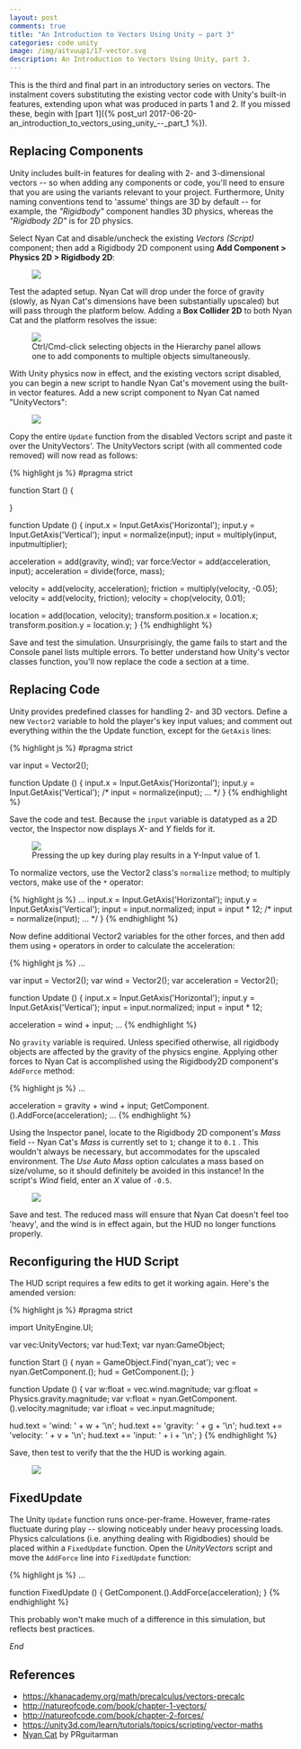 ```yaml
---
layout: post
comments: true
title: "An Introduction to Vectors Using Unity – part 3"
categories: code unity
image: /img/aitvuup1/17-vector.svg
description: An Introduction to Vectors Using Unity, part 3.
---
```


<!-- unityscript error highlight conceal -->
<style> .err {background-color: transparent !important} </style>

This is the third and final part in an introductory series on vectors. The instalment covers substituting the existing vector code with Unity's built-in features, extending upon what was produced in parts 1 and 2. If you missed these, begin with [part 1]({% post_url 2017-06-20-an_introduction_to_vectors_using_unity_--_part_1 %}).

## Replacing Components

Unity includes built-in features for dealing with 2- and 3-dimensional vectors -- so when adding any components or code, you'll need to ensure that you are using the variants relevant to your project. Furthermore, Unity naming conventions tend to 'assume' things are 3D by default -- for example, the *"Rigidbody"* component handles 3D physics, whereas the *"Rigidbody 2D"* is for 2D physics.

Select Nyan Cat and disable/uncheck the existing *Vectors (Script)* component; then add a Rigidbody 2D component using **Add Component > Physics 2D > Rigidbody 2D**:

<figure>
  <img src="{{ site.url }}/img/aitvuup3/00-disable-vectors-and-add-rigidbody.png" class="fullwidth" />
</figure>

Test the adapted setup. Nyan Cat will drop under the force of gravity (slowly, as Nyan Cat's dimensions have been substantially upscaled) but will pass through the platform below. Adding a **Box Collider 2D** to both Nyan Cat and the platform resolves the issue:

<figure>
  <img src="{{ site.url }}/img/aitvuup3/01-add-box-colliders.png" class="fullwidth" />
  <figcaption>Ctrl/Cmd-click selecting objects in the Hierarchy panel allows one to add components to multiple objects simultaneously.</figcaption>
</figure>

With Unity physics now in effect, and the existing vectors script disabled, you can begin a new script to handle Nyan Cat's movement using the built-in vector features. Add a new script component to Nyan Cat named "UnityVectors":

<figure>
  <img src="{{ site.url }}/img/aitvuup3/02-add-unityvectors-script-component.png" class="fullwidth" />
</figure>

Copy the entire `Update` function from the disabled Vectors script and paste it over the UnityVectors'. The UnityVectors script (with all commented code removed) will now read as follows:

{% highlight js %}
#pragma strict

function Start () {

}

function Update () {
  input.x = Input.GetAxis('Horizontal');
  input.y = Input.GetAxis('Vertical');
  input = normalize(input);
  input = multiply(input, inputmultiplier);

  acceleration = add(gravity, wind);
  var force:Vector = add(acceleration, input);
  acceleration = divide(force, mass);

  velocity = add(velocity, acceleration);
  friction = multiply(velocity, -0.05);
  velocity = add(velocity, friction);
  velocity = chop(velocity, 0.01);

  location = add(location, velocity);
  transform.position.x = location.x;
  transform.position.y = location.y;
}
{% endhighlight %}

Save and test the simulation. Unsurprisingly, the game fails to start and the Console panel lists multiple errors. To better understand how Unity's vector classes function, you'll now replace the code a section at a time.

## Replacing Code

Unity provides predefined classes for handling 2- and 3D vectors. Define a new `Vector2` variable to hold the player's key input values; and comment out everything within the the Update function, except for the `GetAxis` lines:

{% highlight js %}
#pragma strict

var input = Vector2();

function Update () {
  input.x = Input.GetAxis('Horizontal');
  input.y = Input.GetAxis('Vertical');
  /*
  input = normalize(input);
  ...
  */
}
{% endhighlight %}

Save the code and test. Because the `input` variable is datatyped as a 2D vector, the Inspector now displays *X-* and *Y* fields for it.

<figure>
  <img src="{{ site.url }}/img/aitvuup3/03-testing-input-vector2d.png" class="fullwidth" />
  <figcaption>Pressing the up key during play results in a Y-Input value of 1.</figcaption>
</figure>

To normalize vectors, use the Vector2 class's `normalize` method; to multiply vectors, make use of the `*` operator:

{% highlight js %}
  ...
  input.x = Input.GetAxis('Horizontal');
  input.y = Input.GetAxis('Vertical');
  input = input.normalized;
  input = input * 12;
  /*
  input = normalize(input);
  ...
  */
}
{% endhighlight %}

Now define additional Vector2 variables for the other forces, and then add them using `+` operators in order to calculate the acceleration:

{% highlight js %}
...

var input = Vector2();
var wind = Vector2();
var acceleration = Vector2();

function Update () {
  input.x = Input.GetAxis('Horizontal');
  input.y = Input.GetAxis('Vertical');
  input = input.normalized;
  input = input * 12;

  acceleration =  wind + input;
  ...
{% endhighlight %}

No `gravity` variable is required. Unless specified otherwise, all rigidbody objects are affected by the gravity of the physics engine. Applying other forces to Nyan Cat is accomplished using the Rigidbody2D component's `AddForce` method:

{% highlight js %}
  ...

  acceleration = gravity + wind + input;
  GetComponent.<Rigidbody2D>().AddForce(acceleration);
  ...
{% endhighlight %}

Using the Inspector panel, locate to the Rigidbody 2D component's *Mass* field -- Nyan Cat's *Mass* is currently set to `1`; change it to `0.1` . This wouldn't always be necessary, but accommodates for the upscaled environment. The *Use Auto Mass* option calculates a mass based on size/volume, so it should definitely be avoided in this instance! In the script's *Wind* field, enter an *X* value of `-0.5`.

<figure>
  <img src="{{ site.url }}/img/aitvuup3/04-adjust-mass-and-set-wind.png" class="fullwidth" />
</figure>

Save and test. The reduced mass will ensure that Nyan Cat doesn't feel too 'heavy', and the wind is in effect again, but the HUD no longer functions properly.

## Reconfiguring the HUD Script

The HUD script requires a few edits to get it working again. Here's the amended version:

{% highlight js %}
#pragma strict

import UnityEngine.UI;

var vec:UnityVectors;
var hud:Text;
var nyan:GameObject;

function Start () {
  nyan = GameObject.Find('nyan_cat');
  vec = nyan.GetComponent.<UnityVectors>();
  hud = GetComponent.<Text>();
}

function Update () {
  var w:float = vec.wind.magnitude;
  var g:float = Physics.gravity.magnitude;
  var v:float = nyan.GetComponent.<Rigidbody2D>().velocity.magnitude;
  var i:float = vec.input.magnitude;

  hud.text =  'wind: '     + w + '\n';
  hud.text += 'gravity: '  + g + '\n';
  hud.text += 'velocity: ' + v + '\n';
  hud.text += 'input: '    + i + '\n';
}
{% endhighlight %}

Save, then test to verify that the the HUD is working again.

<figure>
  <img src="{{ site.url }}/img/aitvuup3/05-complete.png" class="fullwidth" />
</figure>

## FixedUpdate

The Unity `Update` function runs once-per-frame. However, frame-rates fluctuate during play -- slowing noticeably under heavy processing loads. Physics calculations (i.e. anything dealing with Rigidbodies) should be placed within a `FixedUpdate` function. Open the *UnityVectors* script and move the `AddForce` line into `FixedUpdate` function:

{% highlight js %}
...

function FixedUpdate () {
  GetComponent.<Rigidbody2D>().AddForce(acceleration);
}
{% endhighlight %}

This probably won't make much of a difference in this simulation, but reflects best practices.

*End*

## References

* https://khanacademy.org/math/precalculus/vectors-precalc
* http://natureofcode.com/book/chapter-1-vectors/
* http://natureofcode.com/book/chapter-2-forces/
* https://unity3d.com/learn/tutorials/topics/scripting/vector-maths
* [Nyan Cat](https://youtube.com/watch?v=QH2-TGUlwu4) by PRguitarman
